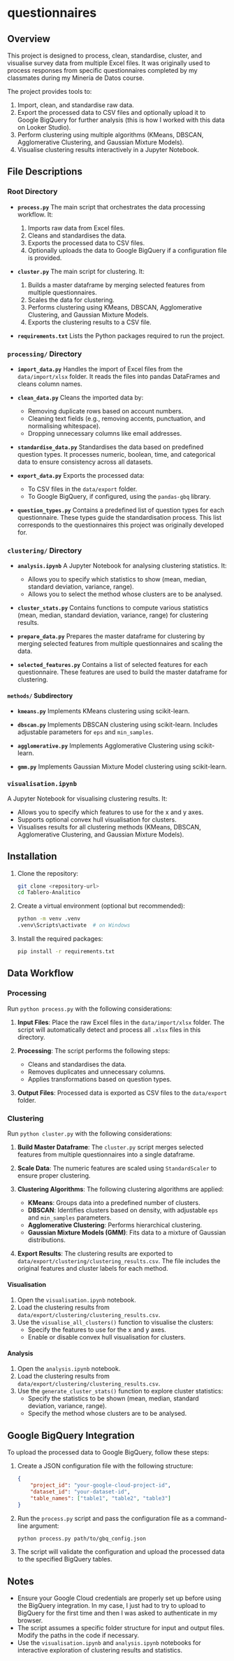 # questionnaires

## Overview

This project is designed to process, clean, standardise, cluster, and visualise survey data from multiple Excel files. It was originally used to process responses from specific questionnaires completed by my classmates during my Minería de Datos course.

The project provides tools to:
1. Import, clean, and standardise raw data.
2. Export the processed data to CSV files and optionally upload it to Google BigQuery for further analysis (this is how I worked with this data on Looker Studio).
3. Perform clustering using multiple algorithms (KMeans, DBSCAN, Agglomerative Clustering, and Gaussian Mixture Models).
4. Visualise clustering results interactively in a Jupyter Notebook.

## File Descriptions

### Root Directory

- **`process.py`**
  The main script that orchestrates the data processing workflow. It:
  1. Imports raw data from Excel files.
  2. Cleans and standardises the data.
  3. Exports the processed data to CSV files.
  4. Optionally uploads the data to Google BigQuery if a configuration file is provided.

- **`cluster.py`**
  The main script for clustering. It:
  1. Builds a master dataframe by merging selected features from multiple questionnaires.
  2. Scales the data for clustering.
  3. Performs clustering using KMeans, DBSCAN, Agglomerative Clustering, and Gaussian Mixture Models.
  4. Exports the clustering results to a CSV file.

- **`requirements.txt`**
  Lists the Python packages required to run the project.

### `processing/` Directory

- **`import_data.py`**
  Handles the import of Excel files from the `data/import/xlsx` folder. It reads the files into pandas DataFrames and cleans column names.

- **`clean_data.py`**
  Cleans the imported data by:
  - Removing duplicate rows based on account numbers.
  - Cleaning text fields (e.g., removing accents, punctuation, and normalising whitespace).
  - Dropping unnecessary columns like email addresses.

- **`standardise_data.py`**
  Standardises the data based on predefined question types. It processes numeric, boolean, time, and categorical data to ensure consistency across all datasets.

- **`export_data.py`**
  Exports the processed data:
  - To CSV files in the `data/export` folder.
  - To Google BigQuery, if configured, using the `pandas-gbq` library.

- **`question_types.py`**
  Contains a predefined list of question types for each questionnaire. These types guide the standardisation process. This list corresponds to the questionnaires this project was originally developed for.

### `clustering/` Directory

- **`analysis.ipynb`**
  A Jupyter Notebook for analysing clustering statistics. It:
  - Allows you to specify which statistics to show (mean, median, standard deviation, variance, range).
  - Allows you to select the method whose clusters are to be analysed.

- **`cluster_stats.py`**
  Contains functions to compute various statistics (mean, median, standard deviation, variance, range) for clustering results.

- **`prepare_data.py`**
  Prepares the master dataframe for clustering by merging selected features from multiple questionnaires and scaling the data.

- **`selected_features.py`**
  Contains a list of selected features for each questionnaire. These features are used to build the master dataframe for clustering.

#### `methods/` Subdirectory

- **`kmeans.py`**
  Implements KMeans clustering using scikit-learn.

- **`dbscan.py`**
  Implements DBSCAN clustering using scikit-learn. Includes adjustable parameters for `eps` and `min_samples`.

- **`agglomerative.py`**
  Implements Agglomerative Clustering using scikit-learn.

- **`gmm.py`**
  Implements Gaussian Mixture Model clustering using scikit-learn.

### `visualisation.ipynb`

A Jupyter Notebook for visualising clustering results. It:
- Allows you to specify which features to use for the x and y axes.
- Supports optional convex hull visualisation for clusters.
- Visualises results for all clustering methods (KMeans, DBSCAN, Agglomerative Clustering, and Gaussian Mixture Models).

## Installation

1. Clone the repository:
   ```bash
   git clone <repository-url>
   cd Tablero-Analitico
   ```

2. Create a virtual environment (optional but recommended):
   ```bash
   python -m venv .venv
   .venv\Scripts\activate  # on Windows
   ```

3. Install the required packages:
   ```bash
   pip install -r requirements.txt
   ```

## Data Workflow

### Processing

Run `python process.py` with the following considerations:

1. **Input Files**:
   Place the raw Excel files in the `data/import/xlsx` folder. The script will automatically detect and process all `.xlsx` files in this directory.

2. **Processing**:
   The script performs the following steps:
   - Cleans and standardises the data.
   - Removes duplicates and unnecessary columns.
   - Applies transformations based on question types.

3. **Output Files**:
   Processed data is exported as CSV files to the `data/export` folder.

### Clustering

Run `python cluster.py` with the following considerations:

1. **Build Master Dataframe**:
   The `cluster.py` script merges selected features from multiple questionnaires into a single dataframe.

2. **Scale Data**:
   The numeric features are scaled using `StandardScaler` to ensure proper clustering.

3. **Clustering Algorithms**:
   The following clustering algorithms are applied:
   - **KMeans**: Groups data into a predefined number of clusters.
   - **DBSCAN**: Identifies clusters based on density, with adjustable `eps` and `min_samples` parameters.
   - **Agglomerative Clustering**: Performs hierarchical clustering.
   - **Gaussian Mixture Models (GMM)**: Fits data to a mixture of Gaussian distributions.

4. **Export Results**:
   The clustering results are exported to `data/export/clustering/clustering_results.csv`. The file includes the original features and cluster labels for each method.

#### Visualisation

1. Open the `visualisation.ipynb` notebook.
2. Load the clustering results from `data/export/clustering/clustering_results.csv`.
3. Use the `visualise_all_clusters()` function to visualise the clusters:
   - Specify the features to use for the x and y axes.
   - Enable or disable convex hull visualisation for clusters.

#### Analysis

1. Open the `analysis.ipynb` notebook.
2. Load the clustering results from `data/export/clustering/clustering_results.csv`.
3. Use the `generate_cluster_stats()` function to explore cluster statistics:
   - Specify the statistics to be shown (mean, median, standard deviation, variance, range).
   - Specify the method whose clusters are to be analysed.

## Google BigQuery Integration

To upload the processed data to Google BigQuery, follow these steps:

1. Create a JSON configuration file with the following structure:
   ```json
   {
       "project_id": "your-google-cloud-project-id",
       "dataset_id": "your-dataset-id",
       "table_names": ["table1", "table2", "table3"]
   }
   ```

2. Run the `process.py` script and pass the configuration file as a command-line argument:
   ```bash
   python process.py path/to/gbq_config.json
   ```

3. The script will validate the configuration and upload the processed data to the specified BigQuery tables.

## Notes

- Ensure your Google Cloud credentials are properly set up before using the BigQuery integration. In my case, I just had to try to upload to BigQuery for the first time and then I was asked to authenticate in my browser.
- The script assumes a specific folder structure for input and output files. Modify the paths in the code if necessary.
- Use the `visualisation.ipynb` and `analysis.ipynb` notebooks for interactive exploration of clustering results and statistics.
